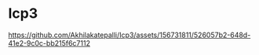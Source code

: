 # Icp3


https://github.com/Akhilakatepalli/Icp3/assets/156731811/526057b2-648d-41e2-9c0c-bb215f6c7112

